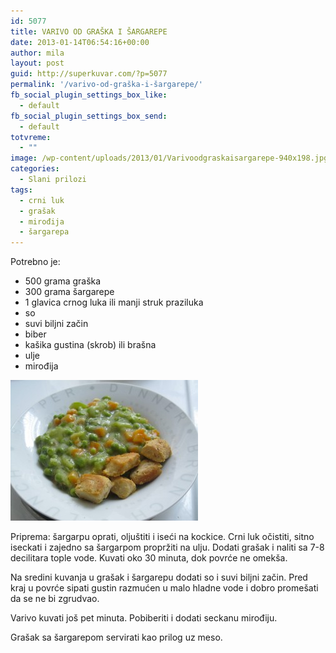 ```yaml
---
id: 5077
title: VARIVO OD GRAŠKA I ŠARGAREPE
date: 2013-01-14T06:54:16+00:00
author: mila
layout: post
guid: http://superkuvar.com/?p=5077
permalink: '/varivo-od-graška-i-šargarepe/'
fb_social_plugin_settings_box_like:
  - default
fb_social_plugin_settings_box_send:
  - default
totvreme:
  - ""
image: /wp-content/uploads/2013/01/Varivoodgraskaisargarepe-940x198.jpg
categories:
  - Slani prilozi
tags:
  - crni luk
  - grašak
  - mirođija
  - šargarepa
---
```

Potrebno je:

  * 500 grama graška
  * 300 grama šargarepe
  * 1 glavica crnog luka ili manji struk praziluka
  * so
  * suvi biljni začin
  * biber
  * kašika gustina (skrob) ili brašna
  * ulje
  * mirođija

<img class="alignnone size-medium wp-image-5078" src="/wp-content/uploads/2013/01/Varivoodgraskaisargarepe-300x225.jpg" alt="Varivoodgraskaisargarepe" width="300" height="225" /> 

Priprema: šargarpu oprati, oljuštiti i iseći na kockice. Crni luk očistiti, sitno iseckati i zajedno sa šargarpom propržiti na ulju. Dodati grašak i naliti sa 7-8 decilitara tople vode. Kuvati oko 30 minuta, dok povrće ne omekša.

Na sredini kuvanja u grašak i šargarepu dodati so i suvi biljni začin. Pred kraj u povrće sipati gustin razmućen u malo hladne vode i dobro promešati da se ne bi zgrudvao.

Varivo kuvati još pet minuta. Pobiberiti i dodati seckanu mirođiju.

Grašak sa šargarepom servirati kao prilog uz meso.